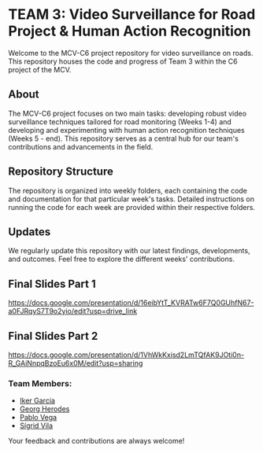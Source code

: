 # TEAM 3: Video Surveillance for Road Project & Human Action Recognition

Welcome to the MCV-C6 project repository for video surveillance on roads. This repository houses the code and progress of Team 3 within the C6 project of the MCV.

## About
The MCV-C6 project focuses on two main tasks: developing robust video surveillance techniques tailored for road monitoring (Weeks 1-4) and developing and experimenting with human action recognition techniques (Weeks 5 - end). This repository serves as a central hub for our team's contributions and advancements in the field.

## Repository Structure
The repository is organized into weekly folders, each containing the code and documentation for that particular week's tasks. Detailed instructions on running the code for each week are provided within their respective folders.

## Updates
We regularly update this repository with our latest findings, developments, and outcomes. Feel free to explore the different weeks' contributions.

## Final Slides Part 1
https://docs.google.com/presentation/d/16eibYtT_KVRATw6F7Q0GUhfN67-a0FJRqyS7T9o2yio/edit?usp=drive_link

## Final Slides Part 2
https://docs.google.com/presentation/d/1VhWkKxisd2LmTQfAK9JOti0n-R_GAiNnpqBzoEu6x0M/edit?usp=sharing


### Team Members:
- [Iker Garcia](https://github.com/ikergf)
- [Georg Herodes](https://github.com/gherodessupplai)
- [Pablo Vega](https://github.com/Pablesky)
- [Sígrid Vila](https://github.com/siiigrid)

Your feedback and contributions are always welcome!
